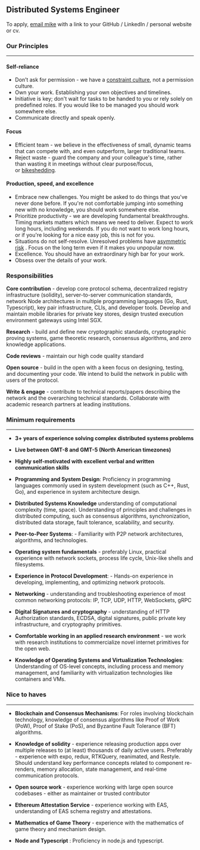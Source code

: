 ## Distributed Systems Engineer

To apply, [email mike](mailto:mike@noshdelivery.co) with a link to your GitHub / LinkedIn / personal website or cv.

###  Our Principles
___ 

#### Self-reliance

- Don’t ask for permission - we have a [constraint culture](https://www.youtube.com/watch?v=wLQ-rq4FgQA&t=2920s), not a permission culture.
- Own your work. Establishing your own objectives and timelines. 
- Initiative is key; don't wait for tasks to be handed to you or rely solely on predefined roles. If you would like to be managed you should work somewhere else.
- Communicate directly and speak openly. 

#### Focus

- Efficient team - we believe in the effectiveness of small, dynamic teams that can compete with, and even outperform, larger traditional teams. 
- Reject waste - guard the company and your colleague's time, rather than wasting it in meetings without clear purpose/focus, or [bikeshedding](https://www.techtarget.com/whatis/definition/Parkinsons-law-of-triviality-bikeshedding)_._

#### Production, speed, and excellence

- Embrace new challenges. You might be asked to do things that you've never done before. If you're not comfortable jumping into something new with no knowledge, you should work somewhere else. 
- Prioritize productivity - we are developing fundamental breakthroughs. Timing markets matters which means we need to deliver. Expect to work long hours, including weekends. If you do not want to work long hours, or if you're looking for a nice easy job, this is not for you.
- Situations do not self-resolve. Unresolved problems have [asymmetric risk](https://read.cash/@Vitalismo/5-take-aways-from-antifragile-by-nassim-taleb-e6b0cfd7#1-asymmetry) . Focus on the long term even if it makes you unpopular now. 
- Excellence. You should have an extraordinary high bar for your work. 
- Obsess over the details of your work. 

### Responsibilities

**Core contribution** - develop core protocol schema, decentralized registry infrastructure (solidity), server-to-server communication standards, network Node architectures in multiple programming languages (Go, Rust, Typescript), key pair infrastructure, CLIs, and developer tools. Develop and maintain mobile libraries for private key stores, design trusted execution environment gateways using Intel SGX.

**Research** - build and define new cryptographic standards, cryptographic proving systems, game theoretic research, consensus algorithms, and zero knowledge applications.

**Code reviews** - maintain our high code quality standard

**Open source** - build in the open with a keen focus on designing, testing, and documenting your code. We intend to build the network in public with users of the protocol.

**Write & engage** - contribute to technical reports/papers describing the network and the overarching technical standards. Collaborate with academic research partners at leading institutions.


### Minimum requirements
___ 

- **3+ years of experience solving complex distributed systems problems**

- **Live between GMT-8 and GMT-5 (North American timezones)**

- **Highly self-motivated with excellent verbal and written communication skills**

- **Programming and System Design**: Proficiency in programming languages commonly used in system development (such as C++, Rust, Go), and experience in system architecture design.

- **Distributed Systems Knowledge** understanding of computational complexity (time, space). Understanding of principles and challenges in distributed computing, such as consensus algorithms, synchronization, distributed data storage, fault tolerance, scalability, and security.

- **Peer-to-Peer Systems**: - Familiarity with P2P network architectures, algorithms, and technologies.

- **Operating system fundamentals** - preferably Linux, practical experience with network sockets, process life cycle, Unix-like shells and filesystems.

 - **Experience in Protocol Development**: - Hands-on experience in developing, implementing, and optimizing network protocols.

- **Networking** - understanding and troubleshooting experience of most common networking protocols: IP, TCP, UDP, HTTP, WebSockets, gRPC

- **Digital Signatures and cryptography** - understanding of HTTP Authorization standards, ECDSA, digital signatures, public private key infrastructure, and cryptography primitives.

- **Comfortable working in an applied research environment** - we work with research institutions to commercialize novel internet primitives for the open web. 

- **Knowledge of Operating Systems and Virtualization Technologies**: Understanding of OS-level concepts, including process and memory management, and familiarity with virtualization technologies like containers and VMs.

### Nice to haves
___ 

- **Blockchain and Consensus Mechanisms**: For roles involving blockchain technology, knowledge of consensus algorithms like Proof of Work (PoW), Proof of Stake (PoS), and Byzantine Fault Tolerance (BFT) algorithms.

- **Knowledge of solidity** - experience releasing production apps over multiple releases to (at least) thousands of daily active users. Preferably - experience with expo, redux, RTKQuery, reanimated, and Restyle. Should understand key performance concepts related to component re-renders, memory allocation, state management, and real-time communication protocols. 

- **Open source work** - experience working with large open source codebases - either as maintainer or trusted contributor

- **Ethereum Attestation Service** - experience working with EAS, understanding of EAS schema registry and attestations.

- **Mathematics of Game Theory** - experience with the mathematics of game theory and mechanism design.

- **Node and Typescript** : Proficiency in node.js and typescript.